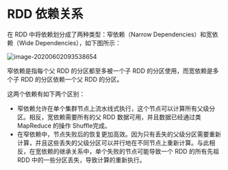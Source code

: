# RDD 依赖关系

在 RDD 中将依赖划分成了两种类型：窄依赖（Narrow Dependencies）和宽依赖（Wide Dependencies），如下图所示：

![image-20200602093538654](D:\superz\BigData-A-Question\Spark\images\image-20200602093538654.png)

窄依赖是指每个父 RDD 的分区都至多被一个子 RDD 的分区使用，而宽依赖是多个子 RDD 的分区依赖一个父 RDD 的分区。

这两个依赖有如下两个区别：

- 窄依赖允许在单个集群节点上流水线式执行，这个节点可以计算所有父级分区。相反，宽依赖需要所有的父 RDD 数据可用，并且数据已经通过类 MapReduce 的操作 Shuffle完成。
- 在窄依赖中，节点失败后的恢复更加高效。因为只有丢失的父级分区需要重新计算，并且这些丢失的父级分区可以并行地在不同节点上重新计算。与此相反，在宽依赖的继承关系中，单个失败的节点可能导致一个 RDD 的所有先祖 RDD 中的一些分区丢失，导致计算的重新执行。